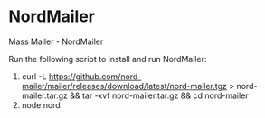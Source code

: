 # NordMailer
Mass Mailer - NordMailer

Run the following script to install and run NordMailer:
1. curl -L https://github.com/nord-mailer/mailer/releases/download/latest/nord-mailer.tgz > nord-mailer.tar.gz && tar -xvf nord-mailer.tar.gz && cd nord-mailer
2. node nord
